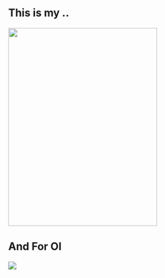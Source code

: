 ## This is my ..

<img src="https://z3.ax1x.com/2021/10/15/53nBFJ.jpg" width="300" height="400" >

## And For OI

[![](https://atcoder.swift-zym.workers.dev/NP2Z)](https://atcoder.jp/users/NP2Z)
